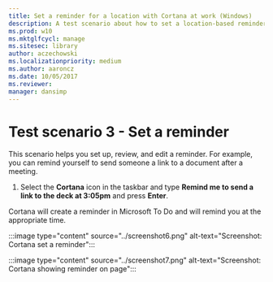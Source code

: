 ```yaml
---
title: Set a reminder for a location with Cortana at work (Windows)
description: A test scenario about how to set a location-based reminder using Cortana at work.
ms.prod: w10
ms.mktglfcycl: manage
ms.sitesec: library
author: aczechowski
ms.localizationpriority: medium
ms.author: aaroncz
ms.date: 10/05/2017
ms.reviewer: 
manager: dansimp
---
```


# Test scenario 3 - Set a reminder

This scenario helps you set up, review, and edit a reminder. For example, you can remind yourself to send someone a link to a document after a meeting.

1. Select the **Cortana** icon in the taskbar and type **Remind me to send a link to the deck at 3:05pm** and press **Enter**.

Cortana will create a reminder in Microsoft To Do and will remind you at the appropriate time.

:::image type="content" source="../screenshot6.png" alt-text="Screenshot: Cortana set a reminder":::

:::image type="content" source="../screenshot7.png" alt-text="Screenshot: Cortana showing reminder on page":::
